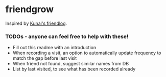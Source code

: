 # friendgrow

Inspired by [Kunal's friendlog](https://github.com/marwahaha/friendlog).

### TODOs - anyone can feel free to help with these!

- Fill out this readme with an introduction
- When recording a visit, an option to automatically update frequency to match the gap before last visit
- When friend not found, suggest similar names from DB
- List by last visited, to see what has been recorded already
